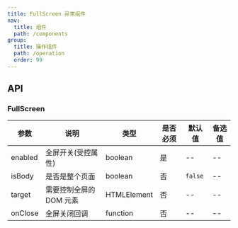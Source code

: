 ```yaml
---
title: FullScreen 异常组件
nav:
  title: 组件
  path: /components
group:
  title: 操作组件
  path: /operation
  order: 99
---
```


## API

### FullScreen

| 参数    | 说明                    | 类型        | 是否必须 | 默认值  | 备选值 |
| ------- | ----------------------- | ----------- | -------- | ------- | ------ |
| enabled | 全屏开关(受控属性)      | boolean     | 是       | --      | --     |
| isBody  | 是否是整个页面          | boolean     | 否       | `false` | --     |
| target  | 需要控制全屏的 DOM 元素 | HTMLElement | 否       | --      | --     |
| onClose | 全屏关闭回调            | function    | 否       | --      | --     |
